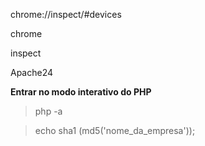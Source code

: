 chrome://inspect/#devices

chrome

inspect

Apache24


**Entrar no modo interativo do PHP**

> php -a

> echo sha1 (md5('nome_da_empresa'));
